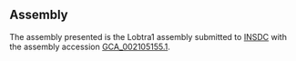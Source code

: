 

Assembly
--------

The assembly presented is the Lobtra1 assembly submitted to
[INSDC](http://www.insdc.org) with the assembly accession
[GCA\_002105155.1](http://www.ebi.ac.uk/ena/data/view/GCA_002105155.1).
